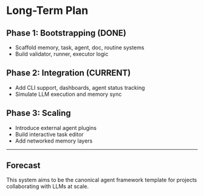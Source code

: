 # Long-Term Plan

## Phase 1: Bootstrapping (DONE)
- Scaffold memory, task, agent, doc, routine systems
- Build validator, runner, executor logic

## Phase 2: Integration (CURRENT)
- Add CLI support, dashboards, agent status tracking
- Simulate LLM execution and memory sync

## Phase 3: Scaling
- Introduce external agent plugins
- Build interactive task editor
- Add networked memory layers

---
## Forecast
This system aims to be the canonical agent framework template for projects collaborating with LLMs at scale.


<!-- linked feature: memory bank -->

<!-- linked feature: tasks -->

<!-- linked feature: pipelines -->

<!-- linked feature: agents -->

<!-- linked feature: logs -->

<!-- linked feature: checklists -->

<!-- linked feature: routines -->

<!-- linked feature: identities -->

<!-- linked feature: goals -->

<!-- linked feature: specs -->

<!-- linked feature: schemas -->

<!-- linked feature: config -->

<!-- linked feature: diary -->

<!-- linked feature: evaluation -->

<!-- linked feature: feedbacks -->

<!-- linked feature: forecasts -->

<!-- linked feature: governance -->

<!-- linked feature: intents -->

<!-- linked feature: plans -->

<!-- linked feature: simulations -->

<!-- linked feature: tests -->

<!-- linked feature: tooling -->

<!-- linked feature: routing metadata -->